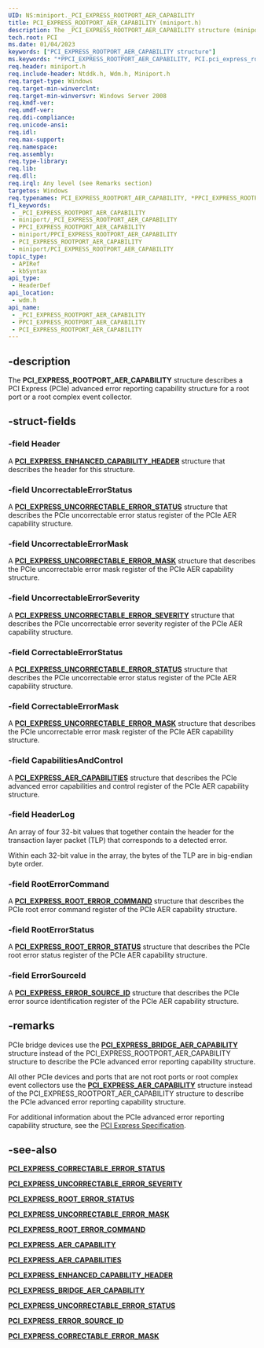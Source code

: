 ```yaml
---
UID: NS:miniport._PCI_EXPRESS_ROOTPORT_AER_CAPABILITY
title: PCI_EXPRESS_ROOTPORT_AER_CAPABILITY (miniport.h)
description: The _PCI_EXPRESS_ROOTPORT_AER_CAPABILITY structure (miniport.h) describes a PCI Express (PCIe) advanced error reporting capability structure.
tech.root: PCI
ms.date: 01/04/2023
keywords: ["PCI_EXPRESS_ROOTPORT_AER_CAPABILITY structure"]
ms.keywords: "*PPCI_EXPRESS_ROOTPORT_AER_CAPABILITY, PCI.pci_express_rootport_aer_capability, PCI_EXPRESS_ROOTPORT_AER_CAPABILITY, PCI_EXPRESS_ROOTPORT_AER_CAPABILITY structure [Buses], PPCI_EXPRESS_ROOTPORT_AER_CAPABILITY, PPCI_EXPRESS_ROOTPORT_AER_CAPABILITY structure pointer [Buses], _PCI_EXPRESS_ROOTPORT_AER_CAPABILITY, pci_struct_f65551d3-2213-468e-aa94-508b29c11844.xml, wdm/PCI_EXPRESS_ROOTPORT_AER_CAPABILITY, wdm/PPCI_EXPRESS_ROOTPORT_AER_CAPABILITY"
req.header: miniport.h
req.include-header: Ntddk.h, Wdm.h, Miniport.h
req.target-type: Windows
req.target-min-winverclnt: 
req.target-min-winversvr: Windows Server 2008
req.kmdf-ver: 
req.umdf-ver: 
req.ddi-compliance: 
req.unicode-ansi: 
req.idl: 
req.max-support: 
req.namespace: 
req.assembly: 
req.type-library: 
req.lib: 
req.dll: 
req.irql: Any level (see Remarks section)
targetos: Windows
req.typenames: PCI_EXPRESS_ROOTPORT_AER_CAPABILITY, *PPCI_EXPRESS_ROOTPORT_AER_CAPABILITY
f1_keywords:
 - _PCI_EXPRESS_ROOTPORT_AER_CAPABILITY
 - miniport/_PCI_EXPRESS_ROOTPORT_AER_CAPABILITY
 - PPCI_EXPRESS_ROOTPORT_AER_CAPABILITY
 - miniport/PPCI_EXPRESS_ROOTPORT_AER_CAPABILITY
 - PCI_EXPRESS_ROOTPORT_AER_CAPABILITY
 - miniport/PCI_EXPRESS_ROOTPORT_AER_CAPABILITY
topic_type:
 - APIRef
 - kbSyntax
api_type:
 - HeaderDef
api_location:
 - wdm.h
api_name:
 - _PCI_EXPRESS_ROOTPORT_AER_CAPABILITY
 - PPCI_EXPRESS_ROOTPORT_AER_CAPABILITY
 - PCI_EXPRESS_ROOTPORT_AER_CAPABILITY
---
```


## -description

The **PCI_EXPRESS_ROOTPORT_AER_CAPABILITY** structure describes a PCI Express (PCIe) advanced error reporting capability structure for a root port or a root complex event collector.

## -struct-fields

### -field Header

A [**PCI_EXPRESS_ENHANCED_CAPABILITY_HEADER**](../wdm/ns-wdm-_pci_express_enhanced_capability_header.md) structure that describes the header for this structure.

### -field UncorrectableErrorStatus

A [**PCI_EXPRESS_UNCORRECTABLE_ERROR_STATUS**](../wdm/ns-wdm-_pci_express_uncorrectable_error_status.md) structure that describes the PCIe uncorrectable error status register of the PCIe AER capability structure.

### -field UncorrectableErrorMask

A [**PCI_EXPRESS_UNCORRECTABLE_ERROR_MASK**](../wdm/ns-wdm-_pci_express_uncorrectable_error_mask.md) structure that describes the PCIe uncorrectable error mask register of the PCIe AER capability structure.

### -field UncorrectableErrorSeverity

A [**PCI_EXPRESS_UNCORRECTABLE_ERROR_SEVERITY**](../wdm/ns-wdm-_pci_express_uncorrectable_error_severity.md) structure that describes the PCIe uncorrectable error severity register of the PCIe AER capability structure.

### -field CorrectableErrorStatus

A [**PCI_EXPRESS_UNCORRECTABLE_ERROR_STATUS**](../wdm/ns-wdm-_pci_express_uncorrectable_error_status.md) structure that describes the PCIe uncorrectable error status register of the PCIe AER capability structure.

### -field CorrectableErrorMask

A [**PCI_EXPRESS_UNCORRECTABLE_ERROR_MASK**](../wdm/ns-wdm-_pci_express_uncorrectable_error_mask.md) structure that describes the PCIe uncorrectable error mask register of the PCIe AER capability structure.

### -field CapabilitiesAndControl

A [**PCI_EXPRESS_AER_CAPABILITIES**](../wdm/ns-wdm-_pci_express_aer_capabilities.md) structure that describes the PCIe advanced error capabilities and control register of the PCIe AER capability structure.

### -field HeaderLog

An array of four 32-bit values that together contain the header for the transaction layer packet (TLP) that corresponds to a detected error.

Within each 32-bit value in the array, the bytes of the TLP are in big-endian byte order.

### -field RootErrorCommand

A [**PCI_EXPRESS_ROOT_ERROR_COMMAND**](../wdm/ns-wdm-_pci_express_root_error_command.md) structure that describes the PCIe root error command register of the PCIe AER capability structure.

### -field RootErrorStatus

A [**PCI_EXPRESS_ROOT_ERROR_STATUS**](../wdm/ns-wdm-_pci_express_root_error_status.md) structure that describes the PCIe root error status register of the PCIe AER capability structure.

### -field ErrorSourceId

A [**PCI_EXPRESS_ERROR_SOURCE_ID**](../wdm/ns-wdm-_pci_express_error_source_id.md) structure that describes the PCIe error source identification register of the PCIe AER capability structure.

## -remarks

PCIe bridge devices use the [**PCI_EXPRESS_BRIDGE_AER_CAPABILITY**](../wdm/ns-wdm-_pci_express_bridge_aer_capability.md) structure instead of the PCI_EXPRESS_ROOTPORT_AER_CAPABILITY structure to describe the PCIe advanced error reporting capability structure.

All other PCIe devices and ports that are not root ports or root complex event collectors use the [**PCI_EXPRESS_AER_CAPABILITY**](../wdm/ns-wdm-_pci_express_aer_capability.md) structure instead of the PCI_EXPRESS_ROOTPORT_AER_CAPABILITY structure to describe the PCIe advanced error reporting capability structure.

For additional information about the PCIe advanced error reporting capability structure, see the [PCI Express Specification](https://pcisig.com/specifications/pciexpress).

## -see-also

[**PCI_EXPRESS_CORRECTABLE_ERROR_STATUS**](../wdm/ns-wdm-_pci_express_correctable_error_status.md)

[**PCI_EXPRESS_UNCORRECTABLE_ERROR_SEVERITY**](../wdm/ns-wdm-_pci_express_uncorrectable_error_severity.md)

[**PCI_EXPRESS_ROOT_ERROR_STATUS**](../wdm/ns-wdm-_pci_express_root_error_status.md)

[**PCI_EXPRESS_UNCORRECTABLE_ERROR_MASK**](../wdm/ns-wdm-_pci_express_uncorrectable_error_mask.md)

[**PCI_EXPRESS_ROOT_ERROR_COMMAND**](../wdm/ns-wdm-_pci_express_root_error_command.md)

[**PCI_EXPRESS_AER_CAPABILITY**](../wdm/ns-wdm-_pci_express_aer_capability.md)

[**PCI_EXPRESS_AER_CAPABILITIES**](../wdm/ns-wdm-_pci_express_aer_capabilities.md)

[**PCI_EXPRESS_ENHANCED_CAPABILITY_HEADER**](../wdm/ns-wdm-_pci_express_enhanced_capability_header.md)

[**PCI_EXPRESS_BRIDGE_AER_CAPABILITY**](../wdm/ns-wdm-_pci_express_bridge_aer_capability.md)

[**PCI_EXPRESS_UNCORRECTABLE_ERROR_STATUS**](../wdm/ns-wdm-_pci_express_uncorrectable_error_status.md)

[**PCI_EXPRESS_ERROR_SOURCE_ID**](../wdm/ns-wdm-_pci_express_error_source_id.md)

[**PCI_EXPRESS_CORRECTABLE_ERROR_MASK**](../wdm/ns-wdm-_pci_express_correctable_error_mask.md)
